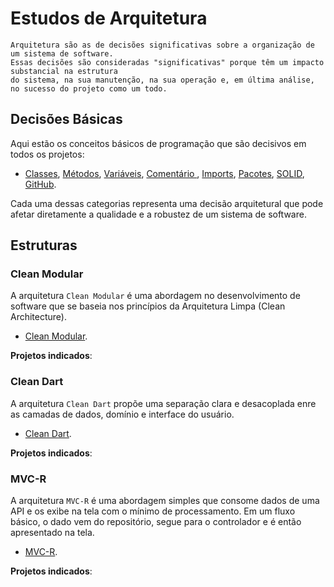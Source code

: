 ﻿# Estudos de Arquitetura

```
Arquitetura são as de decisões significativas sobre a organização de um sistema de software.
Essas decisões são consideradas "significativas" porque têm um impacto substancial na estrutura
do sistema, na sua manutenção, na sua operação e, em última análise, no sucesso do projeto como um todo.
```

## Decisões Básicas

Aqui estão os conceitos básicos de programação que são decisivos em todos os projetos:

- [Classes](basic/classes.md), [Métodos](basic/methods.md), [Variáveis](basic/variables.md), [Comentário ](basic/comments.md), [Imports](basic/Imports.md), [Pacotes](basic/packages.md), [SOLID](basic/solid.md), [GitHub](gitHub/gitHub.md).

Cada uma dessas categorias representa uma decisão arquitetural que pode afetar diretamente a qualidade e a robustez de um sistema de software.


## Estruturas

### Clean Modular

A arquitetura ``Clean Modular`` é uma abordagem no desenvolvimento de software que se baseia nos princípios da Arquitetura Limpa (Clean Architecture).

- [Clean Modular](architecture/clear_modular/clear_modular.md).

**Projetos indicados**:

### Clean Dart

A arquitetura ``Clean Dart`` propõe uma separação clara e desacoplada enre as camadas de dados, domínio e interface do usuário. 

- [Clean Dart](architecture/clean_dart/clean_dart.md).

**Projetos indicados**:


### MVC-R

A arquitetura ``MVC-R`` é uma abordagem simples que consome dados de uma API e os exibe na tela com o mínimo de processamento. Em um fluxo básico, o dado vem do repositório, segue para o controlador e é então apresentado na tela.

- [MVC-R](architecture/MVC-R/MVC-R.md).

**Projetos indicados**: